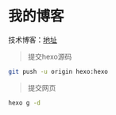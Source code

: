 # 我的博客

技术博客：[地址](https://blog.qipo.net)

> 提交hexo源码

```bash
git push -u origin hexo:hexo
```

> 提交网页

```bash
hexo g -d
```
